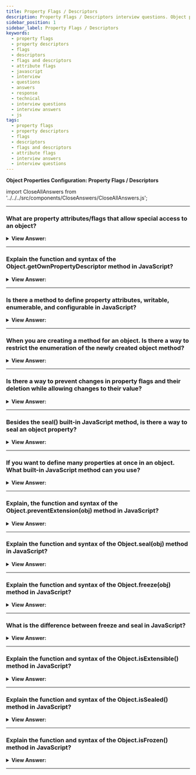 ```yaml
---
title: Property Flags / Descriptors
description: Property Flags / Descriptors interview questions. Object property attributes/flags include writeable, enumerable, and configurable flags. Interview Answers
sidebar_position: 1
sidebar_label: Property Flags / Descriptors
keywords:
  - property flags
  - property descriptors
  - flags
  - descriptors
  - flags and descriptors
  - attribute flags
  - javascript
  - interview
  - questions
  - answers
  - response
  - technical
  - interview questions
  - interview answers
  - js
tags:
  - property flags
  - property descriptors
  - flags
  - descriptors
  - flags and descriptors
  - attribute flags
  - interview answers
  - interview questions
---
```


<head>
  <title>Property Flags / Descriptors | JavaScript Interview Answers</title>
</head>

**Object Properties Configuration: Property Flags / Descriptors**

import CloseAllAnswers from '../../../src/components/CloseAnswers/CloseAllAnswers.js';

<CloseAllAnswers />

---

### What are property attributes/flags that allow special access to an object?

<details>
  <summary><strong>View Answer:</strong></summary>
  <div>
  <div><strong>Interview Response:</strong> In JavaScript, Objects have three unique properties called attributes or flags. The object property attributes/flags include writeable, enumerable, and configurable flags. All three unique attributes are Boolean types requiring a setting to be true or false.</div><br />
  <div><strong>Technical Response:</strong> In JavaScript, Objects have three special properties called attributes or flags. The object property attributes/flags include writeable, enumerable, and configurable flags. All three special attributes are Boolean types requiring a setting to be true or false. The writable property attribute, if true, the value can be changed, and otherwise, it is read-only. If this property appears during the enumeration of the properties on the related object. The enumerable object attribute is true. The configurable property flag, if true, the property can be deleted, and these attributes can be modified; otherwise, not. All three of these special object attributes are set to false by default (According to the MDN), but when you invoke getOwnPropertyDescriptor it returns true (utterly confusing).
  </div><br />
  <div><strong className="codeExample">Code Example:</strong><br /><br />

  <div></div>

```js
let user = {
  name: 'John',
};

let descriptor = Object.getOwnPropertyDescriptor(user, 'name');

console.log(JSON.stringify(descriptor, null, 2));
```

  </div><br />
  <div><strong className="codeExample">Output:</strong><br /><br />

  <div></div>

```json
{
  "value": "John",
  "writable": true,
  "enumerable": true,
  "configurable": true
}
```

  </div>
  </div>
</details>

---

### Explain the function and syntax of the Object.getOwnPropertyDescriptor method in JavaScript?

<details>
  <summary><strong>View Answer:</strong></summary>
  <div>
  <div><strong>Interview Response:</strong> The Object.getOwnPropertyDescriptor() method returns an object describing the configuration of specific properties on a given object. The returned object returns all object properties and attributes. By default, property attributes include writable, enumerable, and configurable with a Boolean return value set to true.</div><br />
  <div><strong>Technical Response:</strong> The Object.getOwnPropertyDescriptor() method returns an object describing the configuration of a specific property on a given object (that is, one directly presents on an object and not in the object's prototype chain). The object returned is mutable but mutating the object does not affect the original property's configuration. The obj is the object you are acting on, and the property name is the property you are attempting to extract the description of programmatically.
  </div><br />
  <div><strong className="codeExample">Code Example:</strong><br /><br />

<strong className="codeExample">Syntax:</strong> Object.getOwnPropertyDescriptor(obj, propertyName);<br /><br />

  <div></div>

```js
let user = {
  name: 'John',
};

let descriptor = Object.getOwnPropertyDescriptor(user, 'name');

alert(JSON.stringify(descriptor, null, 2));
/* property descriptor:
{
  "value": "John",
  "writable": true,
  "enumerable": true,
  "configurable": true
}
*/
```

  </div>
  </div>
</details>

---

### Is there a method to define property attributes, writable, enumerable, and configurable in JavaScript?

<details>
  <summary><strong>View Answer:</strong></summary>
  <div>
  <div><strong>Interview Response:</strong> Yes, we can use the Object.defineProperty() method to change or set the property attributes.
</div><br />
  <div><strong className="codeExample">Code Example:</strong><br /><br />

<strong>Syntax: </strong> Object.defineProperty(obj, prop, descriptor);<br /><br />

  <div></div>

```js
let user = {};

let user = {};

Object.defineProperty(user, 'name', {
  value: 'John',
});

let descriptor = Object.getOwnPropertyDescriptor(user, 'name');

alert(JSON.stringify(descriptor, null, 2));
/*
{
  "value": "John",
  "writable": false,
  "enumerable": false,
  "configurable": false
}
 */
```

:::note
You should note that writable, enumerable, and configurable are all set to false, by default, on empty objects. If you do not set the property attributes when using the defineProperty method on empty objects, they return false by default.
:::

  </div>
  </div>
</details>

---

### When you are creating a method for an object. Is there a way to restrict the enumeration of the newly created object method?

<details>
  <summary><strong>View Answer:</strong></summary>
  <div>
  <div><strong>Interview Response:</strong> Yes, you can define the property directly and set the property's enumerable attribute to false.
</div><br />
  <div><strong className="codeExample">Code Example:</strong><br /><br />

  <div></div>

```js
let user = {
  name: 'John',
  toString() {
    return this.name;
  },
};

Object.defineProperty(user, 'toString', {
  enumerable: false,
});

// Now our custom toString method disappears:
for (let key in user) console.log(key); // returns name, but no toString
```

:::note
We should note that they are all set to false by default when using the defineProperty method on an empty Object.
:::

  </div>
  </div>
</details>

---

### Is there a way to prevent changes in property flags and their deletion while allowing changes to their value?

<details>
  <summary><strong>View Answer:</strong></summary>
  <div>
  <div><strong>Interview Response:</strong> Yes, you can use the Object.defineProperty() method and set the configurable property flag to false.
</div><br />
  <div><strong className="codeExample">Code Example:</strong><br /><br />

  <div></div>

```js
let user = {
  name: 'John',
};

Object.defineProperty(user, 'name', {
  configurable: false,
});

user.name = 'Pete'; // works fine
delete user.name; // Error
```

  </div>
  </div>
</details>

---

### Besides the seal() built-in JavaScript method, is there a way to seal an object property?

<details>
  <summary><strong>View Answer:</strong></summary>
  <div>
  <div><strong>Interview Response:</strong> Yes, you can use the Object.defineProperty() method and set configurable and writable property flags to false. This approach ensures that the object cannot be overwritten or re-configured. We should note that once making a property non-configurable is a one-way road, and we cannot change it back with defineProperty.
</div><br />
  <div><strong className="codeExample">Code Example:</strong><br /><br />

  <div></div>

```js
let user = {
  name: 'John',
};

Object.defineProperty(user, 'name', {
  writable: false,
  configurable: false,
});

// won't be able to change user.name or its flags
// this won't work:
user.name = 'Pete';
delete user.name;
Object.defineProperty(user, 'name', { value: 'Pete' });
```

  </div>
  </div>
</details>

---

### If you want to define many properties at once in an object. What built-in JavaScript method can you use?

<details>
  <summary><strong>View Answer:</strong></summary>
  <div>
  <div><strong>Interview Response:</strong> The correct built-in JavaScript object method that we use to define multiple properties is the Object.defineProperties() method.
</div><br />
  <div><strong className="codeExample">Code Example:</strong><br /><br />

  <div></div>

```js
let obj = {};

Object.defineProperties(obj, {
  name: {
    value: 'Jane',
    writable: true,
  },
  surname: {
    value: 'Doe',
    writable: false,
  },
  // etc. etc.
});

console.log(obj.name); // returns Jane
```

  </div>
  </div>
</details>

---

### Explain, the function and syntax of the Object.preventExtension(obj) method in JavaScript?

<details>
  <summary><strong>View Answer:</strong></summary>
  <div>
  <div><strong>Interview Response:</strong> An object is extensible if new properties get added to it. The Object.preventExtensions method marks an object as no longer extensible so that it does not properties beyond the ones it had when it gets marked as non-extensible.
</div><br />
  <div><strong className="codeExample">Code Example:</strong><br /><br />

<strong>Syntax:</strong> Object.preventExtensions(obj);<br /><br />

  <div></div>

```js
const object1 = {};

Object.preventExtensions(object1);

try {
  Object.defineProperty(object1, 'property1', {
    value: 42,
  });
} catch (e) {
  console.log(e.message);
}
// expected output: TypeError: Cannot define property property1, object is not extensible
```

:::note
You should note that the attributes of a non-extensible object can still be erased in general. Adding additional attributes to a non-extensible object fails silently or with a TypeError (most commonly, but not exclusively, when strict mode is enabled).
:::

  </div>
  </div>
</details>

---

### Explain the function and syntax of the Object.seal(obj) method in JavaScript?

<details>
  <summary><strong>View Answer:</strong></summary>
  <div>
  <div><strong>Interview Response:</strong> By default, objects are extensible, meaning new properties get added to them. Sealing an object prevents adding new properties and marks all existing properties as non-configurable. This behavior has the effect of making the set of properties on the object fixed. Making all properties non-configurable also prevents them from being converted from data properties to accessor properties and vice versa. Still, it does not prevent the values of data properties from being changed.
</div><br />
  <div><strong className="codeExample">Code Example:</strong><br /><br />

<strong>Syntax:</strong> Object.seal(obj);<br /><br />

  <div></div>

```js
const object1 = {
  property1: 42,
};

Object.seal(object1);
object1.property1 = 33;
console.log(object1.property1);
// expected output: 33

delete object1.property1; // cannot delete when sealed
console.log(object1.property1);
// expected output: 33
```

:::note
Attempting to delete or add properties to a sealed object, convert a data property to an accessor, or vice versa, fails, either silently or by throwing a TypeError (most commonly, although not exclusively, when in strict mode code).
:::

  </div>
  </div>
</details>

---

### Explain the function and syntax of the Object.freeze(obj) method in JavaScript?

<details>
  <summary><strong>View Answer:</strong></summary>
  <div>
  <div><strong>Interview Response:</strong> The Object.freeze() method freezes an object. It is impossible to modify a frozen object. When an object is frozen, it is impossible to add new properties, delete properties, change the enumerability, configurability, or writability of its properties, or change property values. Furthermore, freezing an item prevents its prototype from being modified. The item that was passed in is returned by Object.freeze().
</div><br />
  <div><strong className="codeExample">Code Example:</strong><br /><br />

<strong>Syntax:</strong> Object.freeze(obj);<br /><br />

  <div></div>

```js
const obj = {
  prop: 42,
};

Object.freeze(obj);

obj.prop = 33;
// Throws an error in strict mode

console.log(obj.prop);
// expected output: 42
```

  </div>
  </div>
</details>

---

### What is the difference between freeze and seal in JavaScript?

<details>
  <summary><strong>View Answer:</strong></summary>
  <div>
  <div><strong>Interview Response:</strong> We use both freeze and seal to create non-extensible objects, but there are many differences between them. Object.seal() allows changes to the existing properties of an object while Object.freeze() does not. Object.freeze() makes an object immune to everything; even little changes cannot get made. Object.seal() prevents from deletion of existing properties but cannot prevent them from external changes.
</div>
  </div>
</details>

---

### Explain the function and syntax of the Object.isExtensible() method in JavaScript?

<details>
  <summary><strong>View Answer:</strong></summary>
  <div>
  <div><strong>Interview Response:</strong> The Object.isExtensible() method determines if an object is extensible (whether it can have new properties added to it). The Object.isExtensible(obj) method returns a Boolean indicating whether the given object is extensible.
</div><br />
  <div><strong className="codeExample">Code Example:</strong><br /><br />

<strong>Syntax:</strong> Object.isExtensible();<br /><br />

  <div></div>

```js
const object1 = {};

console.log(Object.isExtensible(object1));
// expected output: true

Object.preventExtensions(object1);

console.log(Object.isExtensible(object1));
// expected output: false
```

  </div>
  </div>
</details>

---

### Explain the function and syntax of the Object.isSealed() method in JavaScript?

<details>
  <summary><strong>View Answer:</strong></summary>
  <div>
  <div><strong>Interview Response:</strong> The Object.isSealed() method determines if an object gets sealed or not. The Object.isSealed(obj) method returns a Boolean true or false, indicating whether the given object remains sealed.
</div><br />
  <div><strong className="codeExample">Code Example:</strong><br /><br />

<strong>Syntax: </strong> Object.isSealed(obj);<br /><br />

  <div></div>

```js
const object1 = {
  property1: 42,
};

console.log(Object.isSealed(object1));
// expected output: false

Object.seal(object1);

console.log(Object.isSealed(object1));
// expected output: true
```

  </div>
  </div>
</details>

---

### Explain the function and syntax of the Object.isFrozen() method in JavaScript?

<details>
  <summary><strong>View Answer:</strong></summary>
  <div>
  <div><strong>Interview Response:</strong> The Object.isFrozen() determines if an object is frozen and returns a Boolean indicating whether the given object is frozen. An object is frozen if and only if it is not extensible, all its properties are non-configurable, and all its data properties (that is, properties which are not accessor properties with getter or setter components) are non-writable.
</div><br />
  <div><strong className="codeExample">Code Example:</strong><br /><br />

<strong>Syntax: </strong> Object.isFrozen(obj);<br /><br />

  <div></div>

```js
const object1 = {
  property1: 42,
};

console.log(Object.isFrozen(object1));
// expected output: false

Object.freeze(object1);

console.log(Object.isFrozen(object1));
// expected output: true
```

  </div>
  </div>
</details>

---
